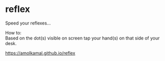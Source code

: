 # reflex

Speed your reflexes...

How to:  
Based on the dot(s) visible on screen tap your hand(s) on that side of your desk.

https://amolkamal.github.io/reflex